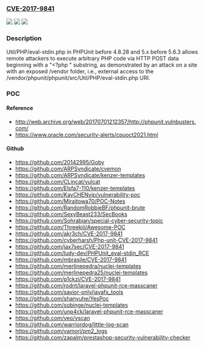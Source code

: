 ### [CVE-2017-9841](https://cve.mitre.org/cgi-bin/cvename.cgi?name=CVE-2017-9841)
![](https://img.shields.io/static/v1?label=Product&message=n%2Fa&color=blue)
![](https://img.shields.io/static/v1?label=Version&message=n%2Fa&color=blue)
![](https://img.shields.io/static/v1?label=Vulnerability&message=n%2Fa&color=brighgreen)

### Description

Util/PHP/eval-stdin.php in PHPUnit before 4.8.28 and 5.x before 5.6.3 allows remote attackers to execute arbitrary PHP code via HTTP POST data beginning with a "<?php " substring, as demonstrated by an attack on a site with an exposed /vendor folder, i.e., external access to the /vendor/phpunit/phpunit/src/Util/PHP/eval-stdin.php URI.

### POC

#### Reference
- http://web.archive.org/web/20170701212357/http://phpunit.vulnbusters.com/
- https://www.oracle.com/security-alerts/cpuoct2021.html

#### Github
- https://github.com/20142995/Goby
- https://github.com/ARPSyndicate/cvemon
- https://github.com/ARPSyndicate/kenzer-templates
- https://github.com/CLincat/vulcat
- https://github.com/Elsfa7-110/kenzer-templates
- https://github.com/KayCHENvip/vulnerability-poc
- https://github.com/Miraitowa70/POC-Notes
- https://github.com/RandomRobbieBF/phpunit-brute
- https://github.com/SexyBeast233/SecBooks
- https://github.com/Sohrabian/special-cyber-security-topic
- https://github.com/Threekiii/Awesome-POC
- https://github.com/akr3ch/CVE-2017-9841
- https://github.com/cyberharsh/Php-unit-CVE-2017-9841
- https://github.com/jax7sec/CVE-2017-9841
- https://github.com/ludy-dev/PHPUnit_eval-stdin_RCE
- https://github.com/mbrasile/CVE-2017-9841
- https://github.com/merlinepedra/nuclei-templates
- https://github.com/merlinepedra25/nuclei-templates
- https://github.com/p1ckzi/CVE-2017-9841
- https://github.com/rodnt/laravel-phpunit-rce-masscaner
- https://github.com/savior-only/javafx_tools
- https://github.com/shanyuhe/YesPoc
- https://github.com/sobinge/nuclei-templates
- https://github.com/unp4ck/laravel-phpunit-rce-masscaner
- https://github.com/veo/vscan
- https://github.com/warriordog/little-log-scan
- https://github.com/yamori/pm2_logs
- https://github.com/zapalm/prestashop-security-vulnerability-checker


